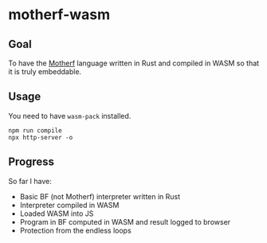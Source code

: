 # motherf-wasm

## Goal

To have the [Motherf](https://github.com/pavel-voronin/motherf) language written in Rust and compiled in WASM so that it is truly embeddable.

## Usage

You need to have `wasm-pack` installed.

```
npm run compile
npx http-server -o
```

## Progress

So far I have:

- Basic BF (not Motherf) interpreter written in Rust
- Interpreter compiled in WASM
- Loaded WASM into JS
- Program in BF computed in WASM and result logged to browser
- Protection from the endless loops
